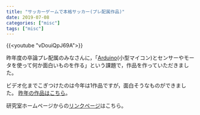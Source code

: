 ```yaml
---
title: "サッカーゲームで本格サッカー(プレ配属作品)"
date: 2019-07-08
categories: ["misc"]
tags: ["misc"]
---
```


{{<youtube "vDouiQpJ69A">}}

昨年度の卒論プレ配属のみなさんに，「[Arduino](https://www.arduino.cc/)(小型マイコン)とセンサーやモータを使って何か面白いものを作る」という課題で，作品を作っていただきました。

<!--more-->

ビデオ化までこぎつけたのは今年は1作品ですが，面白そうなものができました。
[昨年の作品はこちら](../180612-arduino)。


研究室ホームページからの[リンクページ](http://bcl.sci.yamaguchi-u.ac.jp/news/20190612)はこちら。

